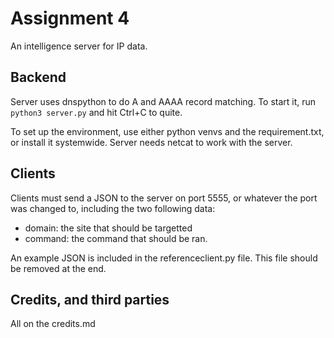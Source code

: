 # Assignment 4
An intelligence server for IP data.

## Backend
Server uses dnspython to do A and AAAA record matching. To start it, run
`python3 server.py` and hit Ctrl+C to quite.

To set up the environment, use either python venvs and the requirement.txt, or install it systemwide.
Server needs netcat to work with the server.

## Clients

Clients must send a JSON to the server on port 5555, or whatever the port was changed to, including the two following data:

- domain: the site that should be targetted
- command: the command that should be ran.

An example JSON is included in the referenceclient.py file. This file should be removed at the end.

## Credits, and third parties
All on the credits.md
